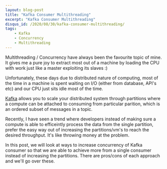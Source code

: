 ```yaml
---
layout: blog-post
title: "Kafka Consumer Multithreading"
excerpt: "Kafka Consumer Multithreading"
disqus_id: /2020/08/30/kafka-consumer-multithreading/
tags:
    - Kafka
    - Concurrency
    - Multithreading
---
```


Multithreading / Concurrency have always been the favourite topic of mine. It gives me a pure joy to extract most out of a machine by loading the CPU with work just like a master exploiting its slaves :)

Unfortunately, these days due to distributed nature of computing, most of the time in a machine is spent waiting on I/O (either from database, API's etc) and our CPU just sits idle most of the time.

[Kafka]() allows you to scale your distributed system through partitions where a compute can be attached to consuming from particular parition, which is an ordered subset of messages in a topic.

Recently, I have seen a trend where developers instead of making sure a compute is able to efficeintly process the data from the single partition, prefer the easy way out of increasing the partitions/vm's to reach the desired
throughput. It's like throwing money at the problem.

In this post, we will look at ways to increase concurrency of Kafka consumer so that we are able to achieve more from a single consumer instead of increasing the partitions. There are pros/cons of each approach and we'll go
over these.

